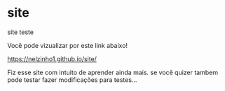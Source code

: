 # site
site teste

Você pode vizualizar por este link abaixo!

https://nelzinho1.github.io/site/

Fiz esse site com intuito de aprender ainda mais.
se você quizer tambem pode testar fazer modificações para testes...
